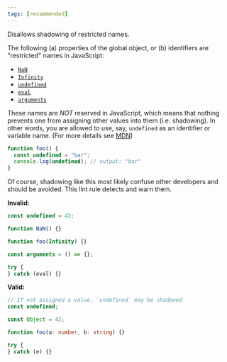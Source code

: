 ```yaml
---
tags: [recommended]
---
```


Disallows shadowing of restricted names.

The following (a) properties of the global object, or (b) identifiers are
"restricted" names in JavaScript:

- [`NaN`]
- [`Infinity`]
- [`undefined`]
- [`eval`]
- [`arguments`]

These names are _NOT_ reserved in JavaScript, which means that nothing prevents
one from assigning other values into them (i.e. shadowing). In other words, you
are allowed to use, say, `undefined` as an identifier or variable name. (For
more details see [MDN])

[`NaN`]: https://developer.mozilla.org/en-US/docs/Web/JavaScript/Reference/Global_Objects/NaN
[`Infinity`]: https://developer.mozilla.org/en-US/docs/Web/JavaScript/Reference/Global_Objects/Infinity
[`undefined`]: https://developer.mozilla.org/en-US/docs/Web/JavaScript/Reference/Global_Objects/undefined
[`eval`]: https://developer.mozilla.org/en-US/docs/Web/JavaScript/Reference/Global_Objects/eval
[`arguments`]: https://developer.mozilla.org/en-US/docs/Web/JavaScript/Reference/Functions/arguments
[MDN]: https://developer.mozilla.org/en-US/docs/Web/JavaScript/Reference/Global_Objects/undefined#description

```typescript
function foo() {
  const undefined = "bar";
  console.log(undefined); // output: "bar"
}
```

Of course, shadowing like this most likely confuse other developers and should
be avoided. This lint rule detects and warn them.

**Invalid:**

```typescript
const undefined = 42;

function NaN() {}

function foo(Infinity) {}

const arguments = () => {};

try {
} catch (eval) {}
```

**Valid:**

```typescript
// If not assigned a value, `undefined` may be shadowed
const undefined;

const Object = 42;

function foo(a: number, b: string) {}

try {
} catch (e) {}
```
